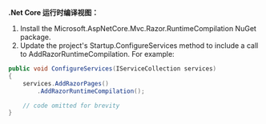 **.Net Core 运行时编译视图：**

1. Install the Microsoft.AspNetCore.Mvc.Razor.RuntimeCompilation NuGet package.
1. Update the project's Startup.ConfigureServices method to include a call to AddRazorRuntimeCompilation. For example:

```cs
public void ConfigureServices(IServiceCollection services)
{
    services.AddRazorPages()
        .AddRazorRuntimeCompilation();

    // code omitted for brevity
}
```
